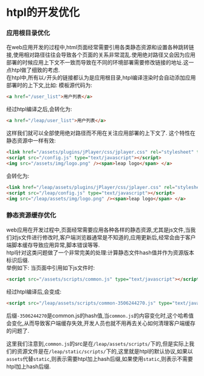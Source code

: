 # htpl的开发优化

### 应用根目录优化
在web应用开发的过程中,html页面经常需要引用各类静态资源和设置各种跳转链接,使用相对路径往往会导致各个页面的关系非常混乱.使用绝对路径又会因为应用部署的时候应用上下文不一致而导致在不同的环境部署需要修改链接的地址.这一点htpl做了细致的考虑.  
在htpl中,所有以`/`开头的链接都认为是应用根目录,htpl编译渲染时会自动添加应用部署时的上下文,比如:
模板源代码为:
```html
<a href="/user_list">用户列表</a>
```
经过htpl编译之后,会转化为:
```html
<a href="/leap/user_list">用户列表</a>
```
这样我们就可以全部使用绝对路径而不用在关注应用部署的上下文了.
这个特性在静态资源中一样有效:
```html
<link href="/assets/plugins/jPlayer/css/jplayer.css" rel="stylesheet" type="text/css" />
<script src="/config.js" type="text/javascript"></script> 
<img src="/assets/img/logo.png" /><span>leap logo</span> </a>
```
会转化为:
```html
<link href="/leap/assets/plugins/jPlayer/css/jplayer.css" rel="stylesheet" type="text/css" />
<script src="/leap/config.js" type="text/javascript"></script> 
<img src="/leap/assets/img/logo.png" /><span>leap logo</span> </a>
```
### 静态资源缓存优化
web应用在开发过程中,页面经常需要应用各种各样的静态资源,尤其是js文件,当我们对js文件进行修改时,客户端浏览器通常是不知道的,应用更新后,经常会由于客户端脚本缓存导致应用异常,脚本错误等等.  
htpl针对这类问题做了一个非常完美的处理:计算静态文件hash值并作为资源版本标识后缀.  
举例如下:
当页面中引用如下js文件时:
```html
<script src="/assets/scripts/common.js" type="text/javascript"></script>
```
经过htpl编译后,会变成:
```html
<script src="/leap/assets/scripts/common-3506244270.js" type="text/javascript"></script>
```
后缀`-3506244270`是common.js的hash值,当`common.js`的内容变化时,这个哈希值会变化,从而导致客户端缓存失效,开发人员也就不用再去关心如何清理客户端缓存的问题了.

这里我们注意到,`common.js`的src是在`/leap/assets/scripts/`下的,但是实际上我们的资源文件是在`/leap/static/scripts/`下的,这里就是htpl的默认协议,如果以`assets`代替`static`,则表示需要htpl加上hash后缀,如果使用`static`,则表示不需要htpl加上hash后缀.